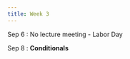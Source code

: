 ```yaml
---
title: Week 3
---
```


Sep 6
: No lecture meeting - Labor Day
<!--   : \[[videos](https://www.youtube.com/)\] \[[slides](https://docs.google.com/)\] -->
  
Sep 8
: **Conditionals**
<!--   : \[[videos](youtube.com)\] \[[slides](docs.google.com)\] -->
<!-- : **Lab 1 due**{: .label .label-red } -->

<!-- Sep 2 -->
<!-- : **Lab**{: .label .label-purple }Lab 2: Variables and Expressions -->
<!--   : [Solution](#) -->


